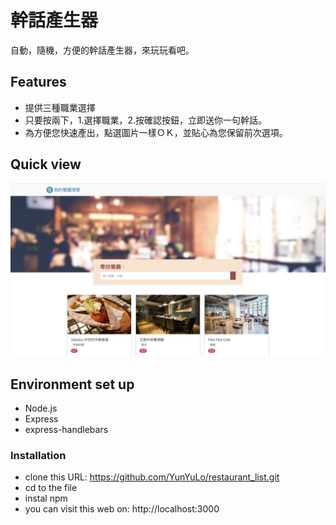 # 幹話產生器
自動，隨機，方便的幹話產生器，來玩玩看吧。

## Features
- 提供三種職業選擇
- 只要按兩下，1.選擇職業，2.按確認按鈕，立即送你一句幹話。
- 為方便您快速產出，點選圖片一樣ＯＫ，並貼心為您保留前次選項。

## Quick view
![main page](https://raw.githubusercontent.com/YunYuLo/restaurant_list/master/public/img/main.png)

## Environment set up
- Node.js
- Express
- express-handlebars

### Installation
- clone this URL: https://github.com/YunYuLo/restaurant_list.git
- cd to the file
- instal npm 
- you can visit this web on: http://localhost:3000
